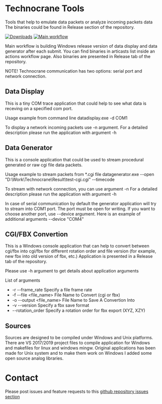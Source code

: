 # Technocrane Tools
 Tools that help to emulate data packets or analyze incoming packets data
The binaries could be found in Release section of the repository.

[![Downloads](https://img.shields.io/github/downloads/technocranes/technocrane-tools/1.0/total.svg)](https://github.com/technocranes/technocrane-tools/releases/tag/1.0)
[![Main workflow](https://github.com/technocranes/technocrane-tools/actions/workflows/ccpp.yml/badge.svg)](https://github.com/technocranes/technocrane-tools/actions/workflows/ccpp.yml)

 Main workflow is building Windows release version of data display and data generator after each submit. You can find binaries in articasts list inside an actions workflow page.
 Also binaries are presented in Release tab of the repository.

NOTE! Technocrane communication has two options: serial port and network connection.

## Data Display

 This is a tiny COM trace application that could help to see what data is receving on a specified com port.

Usage example from command line
datadisplay.exe -d COM1

To display a network incoming packets use -n argument.
For a detailed description please run the application with argument -h

## Data Generator

 This is a console application that could be used to stream procedural generated or raw cgi file data packets.

Usage example to stream packets from *.cgi file
datagenerator.exe --open "D:\\Work\\Technocrane\\Result\\test-cgi.cgi" --timecode

To stream with network connection, you can use argument -n
For a detailed description please run the application with argument -h

 In case of serial communication by default the generator application will try to stream into COM1 port. The port must be open for writing. If you want to choose another port, use --device argument. Here is an example of additional arguments --device "COM4"

## CGI/FBX Convertion

 This is a Windows console application that can help to convert between cgi/fbx into cgi/fbx for different rotation order and file version (for example, new fbx into old version of fbx, etc.)
 Application is presented in a Release tab of the repository.
 
 Please use -h argument to get details about application arguments

List of arguments
 * -r  --frame_rate <double>      Specify a file frame rate
 * -f --file <file_name> 	File Name to Convert (cgi or fbx)
 * -o --output <file_name> File Name to Save A Convertion Into
 * -v --version <fbx format desc> Specify a fbx save format
 * --rotation_order <order desc> Specify a rotation order for fbx export (XYZ, XZY)

## Sources

  Sources are designed to be compiled under Windows and Unix platforms.
  There are VS 2017/2019 project files to compile application for Windows and makefiles for linux and windows mingw. Original applications has been made for Unix system and to make them work on Windows I added some open source analog libraries.

# Contact

  Please post issues and feature requests to this [github repository issues section](https://github.com/technocranes/technocrane-unreal/issues)
